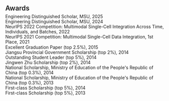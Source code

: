 

<h1 id="awards"></h1>

<h2 style="margin: 40px 0px 6px; font-weight: 600;">Awards</h2>
<!-- <h2 style="color: #d0021b; font-weight: 800; margin: 40px 0 20px;">Awards</h2> -->

<div style="margin: 0 0 10px 0; padding: 0; line-height: 1.15;">
  <div style="margin: 0; padding: 0;"> Engineering Distinguished Scholar, MSU, 2025 </div>
  <div style="margin: 0; padding: 0;"> Engineering Distinguished Scholar, MSU, 2024 </div>
  <div style="margin: 0; padding: 0;"> NeurIPS 2022 Competition: Multimodal Single-Cell Integration Across Time, Individuals, and Batches, 2022 </div>
  <div style="margin: 0; padding: 0;"> NeurIPS 2021 Competition: Multimodal Single-Cell Data Integration, 1st Place, 2021 </div>
  <div style="margin: 0; padding: 0;"> Excellent Graduation Paper (top 2.5%), 2015 </div>
  <div style="margin: 0; padding: 0;"> Jiangsu Provincial Government Scholarship (top 2%), 2014 </div>
  <div style="margin: 0; padding: 0;"> Outstanding Student Leader (top 5%), 2014 </div>
  <div style="margin: 0; padding: 0;"> Jingwen Zhu Scholarship (top 2%), 2014 </div>
  <div style="margin: 0; padding: 0;"> National Scholarship, Ministry of Education of the People's Republic of China (top 0.3%), 2014 </div>
  <div style="margin: 0; padding: 0;"> National Scholarship, Ministry of Education of the People's Republic of China (top 0.3%), 2013 </div>
  <div style="margin: 0; padding: 0;"> First-class Scholarship (top 5%), 2014 </div>
  <div style="margin: 0; padding: 0;"> First-class Scholarship (top 5%), 2013 </div>

</div>

